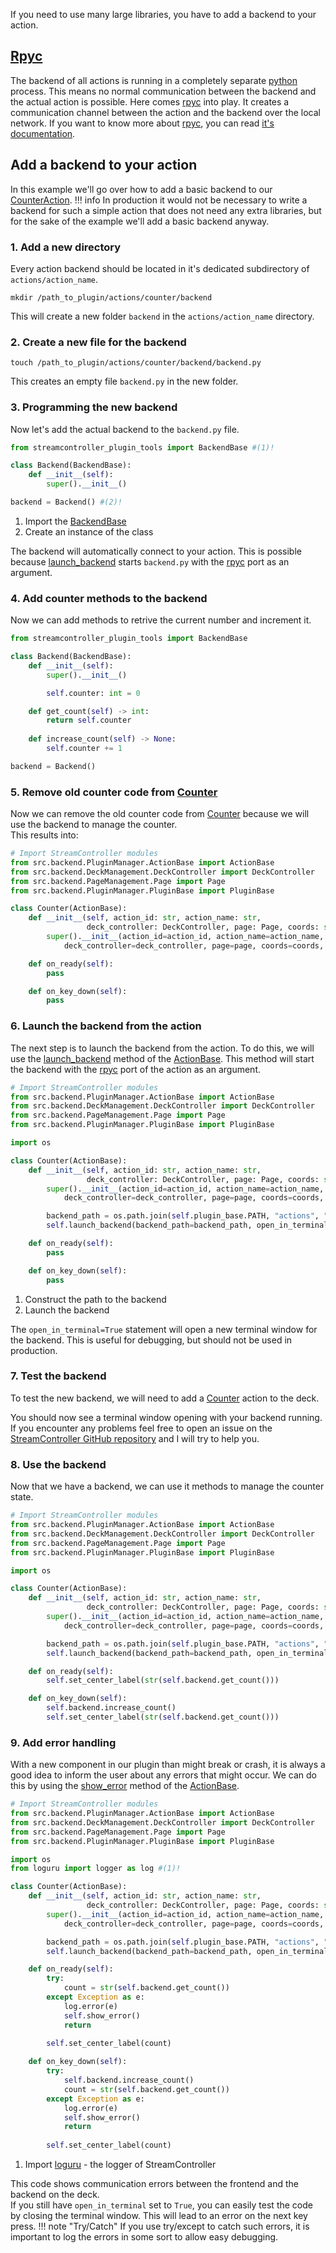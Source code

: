 If you need to use many large libraries, you have to add a backend to your action.

## [Rpyc](https://rpyc.readthedocs.io/en/latest/)
The backend of all actions is running in a completely separate [python](https://pypi.org/) process. This means no normal communication between the backend and the actual action is possible. Here comes [rpyc](https://rpyc.readthedocs.io/en/latest/) into play. It creates a communication channel between the action and the backend over the local network. If you want to know more about [rpyc](https://rpyc.readthedocs.io/en/latest/), you can read [it's documentation](https://rpyc.readthedocs.io/en/latest/).

## Add a backend to your action
In this example we'll go over how to add a basic backend to our [CounterAction](AddCounter.md).
!!! info
    In production it would not be necessary to write a backend for such a simple action that does not need any extra libraries, but for the sake of the example we'll add a basic backend anyway.

### 1. Add a new directory
Every action backend should be located in it's dedicated subdirectory of `actions/action_name`.
```shell
mkdir /path_to_plugin/actions/counter/backend
```
This will create a new folder `backend` in the `actions/action_name` directory.

### 2. Create a new file for the backend
```shell
touch /path_to_plugin/actions/counter/backend/backend.py
```
This creates an empty file `backend.py` in the new folder.

### 3. Programming the new backend
Now let's add the actual backend to the `backend.py` file.
```python title="backend.py"
from streamcontroller_plugin_tools import BackendBase #(1)!

class Backend(BackendBase):
    def __init__(self):
        super().__init__()

backend = Backend() #(2)!
```

1. Import the [BackendBase](../bases/BackendBase_py.md)
2. Create an instance of the class

The backend will automatically connect to your action. This is possible because [launch_backend](../bases/ActionBase_py.md#launch_backend) starts `backend.py` with the [rpyc](https://rpyc.readthedocs.io/en/latest/) port as an argument.

### 4. Add counter methods to the backend
Now we can add methods to retrive the current number and increment it.
```python title="backend.py" hl_lines="7-13"
from streamcontroller_plugin_tools import BackendBase

class Backend(BackendBase):
    def __init__(self):
        super().__init__()

        self.counter: int = 0

    def get_count(self) -> int:
        return self.counter
    
    def increase_count(self) -> None:
        self.counter += 1

backend = Backend()
```

### 5. Remove old counter code from [Counter](AddCounter.md)
Now we can remove the old counter code from [Counter](AddCounter.md) because we will use the backend to manage the counter.  
This results into:
```python title="counter.py"
# Import StreamController modules
from src.backend.PluginManager.ActionBase import ActionBase
from src.backend.DeckManagement.DeckController import DeckController
from src.backend.PageManagement.Page import Page
from src.backend.PluginManager.PluginBase import PluginBase

class Counter(ActionBase):
    def __init__(self, action_id: str, action_name: str,
                 deck_controller: DeckController, page: Page, coords: str, plugin_base: PluginBase):
        super().__init__(action_id=action_id, action_name=action_name,
            deck_controller=deck_controller, page=page, coords=coords, plugin_base=plugin_base)

    def on_ready(self):
        pass

    def on_key_down(self):
        pass
```

### 6. Launch the backend from the action
The next step is to launch the backend from the action. To do this, we will use the [launch_backend](../bases/ActionBase_py.md#launch_backend) method of the [ActionBase](../bases/ActionBase_py.md). This method will start the backend with the [rpyc](https://rpyc.readthedocs.io/en/latest/) port of the action as an argument.
```python title="counter.py" hl_lines="7 15-16"
# Import StreamController modules
from src.backend.PluginManager.ActionBase import ActionBase
from src.backend.DeckManagement.DeckController import DeckController
from src.backend.PageManagement.Page import Page
from src.backend.PluginManager.PluginBase import PluginBase

import os

class Counter(ActionBase):
    def __init__(self, action_id: str, action_name: str,
                 deck_controller: DeckController, page: Page, coords: str, plugin_base: PluginBase):
        super().__init__(action_id=action_id, action_name=action_name,
            deck_controller=deck_controller, page=page, coords=coords, plugin_base=plugin_base)

        backend_path = os.path.join(self.plugin_base.PATH, "actions", "counter", "backend", "backend.py") #(1)!
        self.launch_backend(backend_path=backend_path, open_in_terminal=True) #(2)!

    def on_ready(self):
        pass

    def on_key_down(self):
        pass
```

1. Construct the path to the backend
2. Launch the backend

The `open_in_terminal=True` statement will open a new terminal window for the backend. This is useful for debugging, but should not be used in production.

### 7. Test the backend
To test the new backend, we will need to add a [Counter](AddCounter.md) action to the deck.

You should now see a terminal window opening with your backend running.   
If you encounter any problems feel free to open an issue on the [StreamController GitHub repository](https://github.com/StreamController/streamcontroller) and I will try to help you.

### 8. Use the backend
Now that we have a backend, we can use it methods to manage the counter state.
```python title="counter.py" hl_lines="18-23"
# Import StreamController modules
from src.backend.PluginManager.ActionBase import ActionBase
from src.backend.DeckManagement.DeckController import DeckController
from src.backend.PageManagement.Page import Page
from src.backend.PluginManager.PluginBase import PluginBase

import os

class Counter(ActionBase):
    def __init__(self, action_id: str, action_name: str,
                 deck_controller: DeckController, page: Page, coords: str, plugin_base: PluginBase):
        super().__init__(action_id=action_id, action_name=action_name,
            deck_controller=deck_controller, page=page, coords=coords, plugin_base=plugin_base)

        backend_path = os.path.join(self.plugin_base.PATH, "actions", "counter", "backend", "backend.py")
        self.launch_backend(backend_path=backend_path, open_in_terminal=True)

    def on_ready(self):
        self.set_center_label(str(self.backend.get_count()))

    def on_key_down(self):
        self.backend.increase_count()
        self.set_center_label(str(self.backend.get_count()))
```
### 9. Add error handling
With a new component in our plugin than might break or crash, it is always a good idea to inform the user about any errors that might occur. We can do this by using the [show_error](../bases/ActionBase_py.md#show_error) method of the [ActionBase](../bases/ActionBase_py.md).
```python title="counter.py" hl_lines="8 20-27 30-38"
# Import StreamController modules
from src.backend.PluginManager.ActionBase import ActionBase
from src.backend.DeckManagement.DeckController import DeckController
from src.backend.PageManagement.Page import Page
from src.backend.PluginManager.PluginBase import PluginBase

import os
from loguru import logger as log #(1)!

class Counter(ActionBase):
    def __init__(self, action_id: str, action_name: str,
                 deck_controller: DeckController, page: Page, coords: str, plugin_base: PluginBase):
        super().__init__(action_id=action_id, action_name=action_name,
            deck_controller=deck_controller, page=page, coords=coords, plugin_base=plugin_base)

        backend_path = os.path.join(self.plugin_base.PATH, "actions", "counter", "backend", "backend.py")
        self.launch_backend(backend_path=backend_path, open_in_terminal=True)

    def on_ready(self):
        try:
            count = str(self.backend.get_count())
        except Exception as e:
            log.error(e)
            self.show_error()
            return
        
        self.set_center_label(count)

    def on_key_down(self):
        try:
            self.backend.increase_count()
            count = str(self.backend.get_count())
        except Exception as e:
            log.error(e)
            self.show_error()
            return
        
        self.set_center_label(count)
```

1. Import [loguru](https://loguru.readthedocs.io/en/stable/) - the logger of StreamController

This code shows communication errors between the frontend and the backend on the deck.  
If you still have `open_in_terminal` set to `True`, you can easily test the code by closing the terminal window. This will lead to an error on the next key press.
!!! note "Try/Catch"
    If you use try/except to catch such errors, it is important to log the errors in some sort to allow easy debugging.